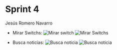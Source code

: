 ﻿# **Sprint 4**

Jesús Romero Navarro

* Mirar Switchs:
![Mirar switch](https://i.imgur.com/Rc31skL.jpg)
![Mirar Switchs](https://i.imgur.com/6JlHSvt.jpg)
  
* Busca noticias:
![Busca noticia](https://i.imgur.com/8odOtjh.jpg)
![Busca noticia](https://i.imgur.com/Cvkvj8h.jpg)
